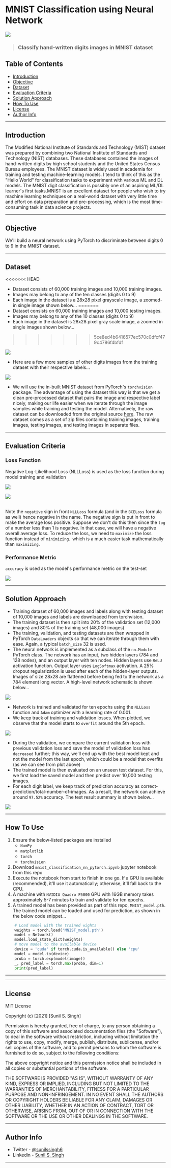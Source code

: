 # MNIST Classification using Neural Network 

![](assets/mnist_intro.jpeg)

> ### Classify hand-written digits images in MNIST dataset


## Table of Contents

- [Introduction](#introduction) 
- [Objective](#objective)
- [Dataset](#dataset)
- [Evaluation Criteria](#evaluation-criteria)
- [Solution Approach](#solution-approach)
- [How To Use](#how-to-use)
- [License](#license)
- [Author Info](#author-info)

---

## Introduction
The Modified National Institute of Standards and Technology (MIST) dataset was prepared by combining two National Institute of Standards and Technology (NIST) databases. These databases contained the images of hand-written digits by high school students and the United States Census Bureau employees. The MNIST dataset is widely used in academia for training and testing machine-learning models. I tend to think of this as the "Hello World" for classification tasks to experiment with various ML and DL models. The MNIST digit classification is possibly one of an aspiring ML/DL learner's first tasks.MNIST is an excellent dataset for people who wish to try machine learning techniques on a real-world dataset with very little time and effort on data preparation and pre-processing, which is the most time-consuming task in data science projects.   


---
## Objective
We'll build a neural network using PyTorch to discriminate between digits 0 to 9 in the MNIST dataset.

---
## Dataset
<<<<<<< HEAD
- Dataset consists of 60,000 training images and 10,000 training images.
- Images may belong to any of the ten classes (digits 0 to 9)
- Each image in the dataset is a 28x28 pixel grayscale image, a zoomed-in single image shown below...
=======
- Dataset consists on 60,000 training images and 10,000 testing images.
- Images may belong to any of the 10 classes (digits 0 to 9)
- Each image in the dataset is 28x28 pixel gray scale image, a zoomed in single images shown below...
>>>>>>> 5ce8ed4b6416577ec570c0dfcf479c4786f4bfdf

![](assets/mnist_single_image.png)

- Here are a few more samples of other digits images from the training dataset with their respective labels...

![](assets/mnist_samples.png)


- We will use the in-built MNIST dataset from PyTorch's `torchvision` package. The advantage of using the dataset this way is that we get a clean pre-processed dataset that pairs the image and respective label nicely, making our life easier when we iterate through the image samples while training and testing the model. Alternatively, the raw dataset can be downloaded from the original source [here](http://yann.lecun.com/exdb/mnist/). The raw dataset comes as a set of zip files containing training images, training images, testing images, and testing images in separate files.

---

## Evaluation Criteria

### Loss Function  
Negative Log-Likelihood Loss (NLLLoss) is used as the loss function during model training and validation 

![](assets/logsoftmax.png)

![](assets/nllloss.png)

<br>Note the `negative` sign in front `NLLLoss` formula (and in the `BCELoss` formula as well) hence negative in the name. The negative sign is put in front to make the average loss positive. Suppose we don't do this then since the `log` of a number less than 1 is negative. In that case, we will have a negative overall average loss. To reduce the loss, we need to `maximize` the loss function instead of `minimizing,` which is a much easier task mathematically than `maximizing.`


### Performance Metric

`accuracy` is used as the model's performance metric on the test-set 

![](assets/accuracy.png)

---
## Solution Approach
- Training dataset of 60,000 images and labels along with testing dataset of 10,000 images and labels are downloaded from torchvision.
- The training dataset is then split into 20% of the validation set (12,000 images) and 80% of the training set (48,000 images)
- The training, validation, and testing datasets are then wrapped in PyTorch `DataLoaders` objects so that we can iterate through them with ease. Again, a typical `batch_size` 32 is used.
- The neural network is implemented as a subclass of the `nn.Module` PyTorch class. The network has an input, two hidden layers (784 and 128 nodes), and an output layer with ten nodes. Hidden layers use `ReLU` activation function. Output layer uses `LogSoftmax` activation. A 25% dropout regularization is used after each of the hidden-layer outputs. Images of size 28x28 are flattened before being fed to the network as a 784 element long vector. A high-level network schematic is shown below...

![](assets/network.png)

- Network is trained and validated for ten epochs using the `NLLLoss` function and `Adam` optimizer with a learning rate of 0.001.
- We keep track of training and validation losses. When plotted, we observe that the model starts to `overfit` around the 5th epoch.

![](assets/loss_plot.png)

- During the validation, we compare the current validation loss with previous validation loss and save the model of validation loss has `decreased` further; this way, we'll end up with the best model kept and not the model from the last epoch, which could be a model that overfits (as we can see from plot above)
- The trained model is then evaluated on an unseen test dataset. For this, we first load the saved model and then predict over 10,000 testing images.
- For each digit label, we keep track of prediction accuracy as correct-prediction/total-number-of-images. As a result, the network can achieve around `97.52%` accuracy. The test result summary is shown below...

![](assets/test_results.png)

---
## How To Use
1. Ensure the below-listed packages are installed
    - `NumPy`
    - `matplotlib`
    - `torch`
    - `torchvision`
2. Download `mnist_classification_nn_pytorch.ipynb` jupyter notebook from this repo
3. Execute the notebook from start to finish in one go. If a GPU is available (recommended), it'll use it automatically; otherwise, it'll fall back to the CPU. 
4. A machine with `NVIDIA Quadro P5000` GPU with 16GB memory takes approximately 5-7 minutes to train and validate for ten epochs.
5. A trained model has been provided as part of this repo, `MNIST_model.pth`. The trained model can be loaded and used for prediction, as shown in the below code snippet... 

```python
    # Load model with the trained wights
    weights = torch.load('MNIST_model.pth')
    model = Network()
    model.load_state_dict(weights)
    # move model to the available device
    device = 'cuda' if torch.cuda.is_available() else 'cpu'
    model = model.to(device)
    proba = torch.exp(model(image)) 
    _, pred_label = torch.max(proba, dim=1)
    print(pred_label)
```

---


---
## License

MIT License

Copyright (c) [2021] [Sunil S. Singh]

Permission is hereby granted, free of charge, to any person obtaining a copy
of this software and associated documentation files (the "Software"), to deal
in the software without restriction, including without limitation the rights
to use, copy, modify, merge, publish, distribute, sublicense, and/or sell
copies of the software, and to permit persons to whom the software is
furnished to do so, subject to the following conditions:

The above copyright notice and this permission notice shall be included in all
copies or substantial portions of the software.

THE SOFTWARE IS PROVIDED "AS IS", WITHOUT WARRANTY OF ANY KIND, EXPRESS OR
IMPLIED, INCLUDING BUT NOT LIMITED TO THE WARRANTIES OF MERCHANTABILITY,
FITNESS FOR A PARTICULAR PURPOSE AND NON-INFRINGEMENT. IN NO EVENT SHALL THE
AUTHORS OR COPYRIGHT HOLDERS BE LIABLE FOR ANY CLAIM, DAMAGES OR OTHER
LIABILITY, WHETHER IN AN ACTION OF CONTRACT, TORT OR OTHERWISE, ARISING FROM,
OUT OF OR IN CONNECTION WITH THE SOFTWARE OR THE USE OR OTHER DEALINGS IN THE
SOFTWARE.

---

## Author Info

- Twitter - [@sunilssingh6](https://twitter.com/sunilssingh6)
- Linkedin - [Sunil S. Singh](https://linkedin.com/in/sssingh)


---
